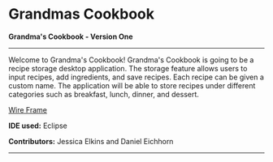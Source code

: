 # Grandmas Cookbook
**Grandma's Cookbook - Version One**
__________________________________
Welcome to Grandma's Cookbook! Grandma's Cookbook is going to be a recipe storage desktop application.
The storage feature allows users to input recipes, add ingredients, and save recipes. Each recipe can 
be given a custom name. The application will be able to store recipes under different categories such as breakfast, lunch, dinner, and dessert. 

<a href="https://app.moqups.com/jelkins/6NXKTIAfwo/view">Wire Frame</a>

**IDE used:** 
Eclipse

**Contributors:** 
Jessica Elkins and Daniel Eichhorn
_____________________________________


